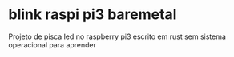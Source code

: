 # blink raspi pi3 baremetal

Projeto de pisca led no raspberry pi3 escrito em rust sem sistema operacional para aprender